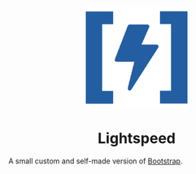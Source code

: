 <div align="center">
<img src="logo.png" alt="Logo" width="200px"><br>
<h1>Lightspeed</h1>
</div>

A small custom and self-made version of [Bootstrap](https://getbootstrap.com).
